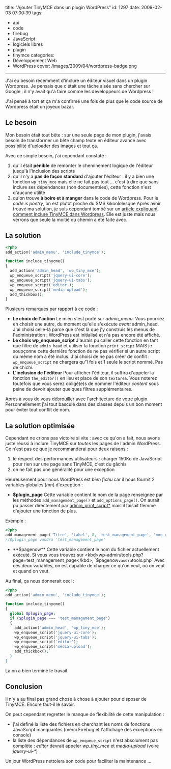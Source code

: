 title: "Ajouter TinyMCE dans un plugin WordPress"
id: 1297
date: 2009-02-03 07:00:39
tags:
- api
- code
- firebug
- JavaScript
- logiciels libres
- plugin
- tinymce
categories:
- Développement Web
- WordPress
cover: /images/2009/04/wordpress-badge.png
---

J'ai eu besoin récemment d'inclure un éditeur visuel dans un plugin Wordpress. Je pensais que c'était une tâche aisée sans chercher sur Google : il n'y avait qu'à faire comme les développeurs de Wordpress !

J'ai pensé à tort et ça m'a confirmé une fois de plus que le code source de Wordpress était un joyeux bazar.
<!--more-->

## Le besoin

Mon besoin était tout bête : sur une seule page de mon plugin, j'avais besoin de transformer un bête champ texte en éditeur avancé avec possibilité d'uploader des images et tout ça.

Avec ce simple besoin, j'ai cependant constaté :

1.  qu'il était **pénible** de remonter le cheminement logique de l'éditeur jusqu'à l'inclusion des scripts
2.  qu'il n'y a **pas de façon standard** d'ajouter l'éditeur : il y a bien une fonction `wp_tiny_mce` mais elle ne fait pas tout ... c'est à dire que sans inclure ses dépendances (non documentées), cette fonction n'est d'aucune utilité
3.  qu'on trouve **à boire et à manger** dans le code de Wordpress. Pour le <cite>code is poetry</cite>, on est plutôt proche du SMS kikoololesque
Après avoir trouvé ma solution, je suis cependant tombé sur un [article expliquant comment inclure TinyMCE dans Wordpress](http://blog.zen-dreams.com/fr/2008/11/06/how-to-include-tinymce-in-your-wp-plugin/). Elle est juste mais nous verrons que seule la moitié du chemin a été faite avec.

## La solution

```php
<?php
add_action('admin_menu', 'include_tinymce');

function include_tinycme()
{
  add_action('admin_head', 'wp_tiny_mce');
  wp_enqueue_script('jquery-ui-core');
  wp_enqueue_script('jquery-ui-tabs');
  wp_enqueue_script('editor');
  wp_enqueue_script('media-upload');
  add_thickbox();
}
```
Plusieurs remarques par rapport à ce code :

*   **Le choix de l'action**
    Le mien s'est porté sur _admin_menu_. Vous pourriez en choisir une autre, du moment qu'elle s'exécute _avant_ admin_head. J'ai choisi celle-là parce que c'est là que j'y construis les menus de l'administration : WordPress est initialisé et n'a pas encore été affiché.
*   **Le choix wp_enqueue_script**
    J'aurais pu caller cette fonction en tant que filtre de `admin_head` et utiliser la fonction `print_script` MAIS je soupçonne cette dernière fonction de ne pas vérifier si un autre script du même nom a été inclus.
    J'ai choisi de ne pas créer de conflit : `wp_enqueue_script` ne chargera qu'1 fois et 1 seule le script nommé. Pas de chichi.
*   **L'inclusion de l'éditeur**
    Pour afficher l'éditeur, il suffira d'appeler la fonction `the_editor()` en lieu et place de son `textarea`. Vous noterez toutefois que vous serez obligé(e)s de nommer l'éditeur _content_ sous peine de devoir ajouter quelques filtres supplémentaires.

Après à vous de vous débrouiller avec l'architecture de votre plugin. Personnellement j'ai tout basculé dans des classes depuis un bon moment pour éviter tout conflit de nom.

## La solution optimisée

Cependant ne crions pas victoire si vite : avec ce qu'on a fait, nous avons juste réussi à inclure TinyMCE sur _toutes_ les pages de l'admin WordPress. Ce n'est pas ce que je recommanderai pour deux raisons :

1.  le respect des performances utilisateurs : charger 150Ko de JavaScript pour rien sur une page sans TinyMCE, c'est du gâchis
2.  on ne fait pas une généralité pour une exception

Heureusement pour nous WordPress est _bien fichu_ car il nous fournit 2 variables globales (*hm*) d'exception :

*   **$plugin_page**
    Cette variable contient le nom de la page renseignée par les méthodes `add_management_page()` et `add_options_page()`. On aurait pu passer directement par [admin_print_script*](http://codex.wordpress.org/Plugin_API/Action_Reference) mais il faisait flemme d'ajouter une fonction de plus.

Exemple :

```php
<?php
add_management_page('Titre', 'Label', 8, 'test_management_page', 'mon_callback');
//$plugin_page vaudra 'test_management_page'
```

*   **$pagenow**
    Cette variable contient le nom du fichier actuellement exécuté.
    Si vous vous trouvez sur <kbd>wp-admin/tools.php?page=test_management_page</kbd>, `$pagenow` vaudra `tools.php`
    Avec ces deux variables, on est capable de charger ce qu'on veut, où on veut et quand on veut.

Au final, ça nous donnerait ceci :

```php
<?php
add_action('admin_menu', 'include_tinymce');

function include_tinycme()
{
  global $plugin_page;
  if ($plugin_page === 'test_management_page')
  {
    add_action('admin_head', 'wp_tiny_mce');
    wp_enqueue_script('jquery-ui-core');
    wp_enqueue_script('jquery-ui-tabs');
    wp_enqueue_script('editor');
    wp_enqueue_script('media-upload');
    add_thickbox();`
  }
}
```

Là on a bien terminé le travail.

## Conclusion

Il n'y a au final pas grand chose à chose à ajouter pour disposer de TinyMCE. Encore faut-il le savoir.

On peut cependant regretter le manque de flexibilité de cette manipulation :

*   j'ai definé la liste des fichiers en cherchant les noms de fonctions JavaScript manquantes (merci Firebug et l'affichage des exceptions en console)
*   la liste des dépendances de `wp_enqueue_script` n'est absolument pas complète : _editor_ devrait appeler _wp_tiny_mce_ et _media-upload_ (voire _jquery-ui-*_)

Un jour WordPress nettoiera son code pour faciliter la maintenance ...